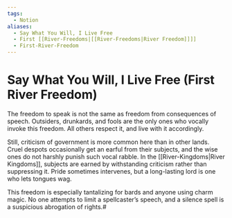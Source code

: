 ```yaml
---
tags:
  - Notion
aliases:
  - Say What You Will, I Live Free
  - First [[River-Freedoms|[[River-Freedoms|River Freedom]]]]
  - First-River-Freedom
---
```

# Say What You Will, I Live Free (First River Freedom)
The freedom to speak is not the same as freedom from consequences of speech. Outsiders, drunkards, and fools are the only ones who vocally invoke this freedom. All others respect it, and live with it accordingly.

Still, criticism of government is more common here than in other lands. Cruel despots occasionally get an earful from their subjects, and the wise ones do not harshly punish such vocal rabble. In the [[River-Kingdoms|River Kingdoms]], subjects are earned by withstanding criticism rather than suppressing it. Pride sometimes intervenes, but a long-lasting lord is one who lets tongues wag.

This freedom is especially tantalizing for bards and anyone using charm magic. No one attempts to limit a spellcaster’s speech, and a silence spell is a suspicious abrogation of rights.# 